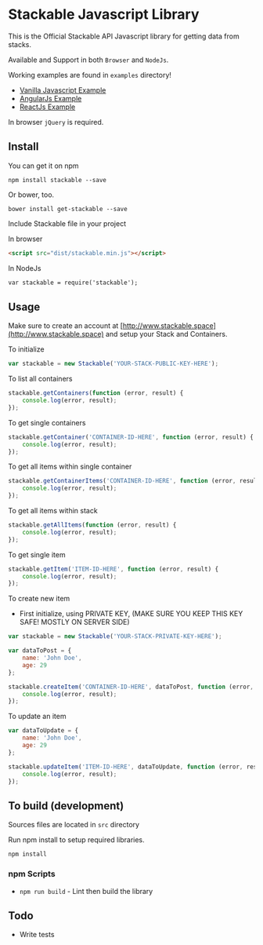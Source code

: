 # Stackable Javascript Library

This is the Official Stackable API Javascript library for getting data from stacks.

Available and Support in both `Browser` and `NodeJs`.

Working examples are found in `examples` directory!

- [Vanilla Javascript Example](examples/index.html)
- [AngularJs Example](examples/index-angular.html)
- [ReactJs Example](examples/index-react.html)

In browser `jQuery` is required.

## Install

You can get it on npm

```
npm install stackable --save
```

Or bower, too.

```
bower install get-stackable --save
```

Include Stackable file in your project

In browser

```html
<script src="dist/stackable.min.js"></script>
```

In NodeJs

```html
var stackable = require('stackable');
```

## Usage

Make sure to create an account at [http://www.stackable.space](http://www.stackable.space) and setup your Stack and Containers.

To initialize

```js
var stackable = new Stackable('YOUR-STACK-PUBLIC-KEY-HERE');
```

To list all containers

```js
stackable.getContainers(function (error, result) {
    console.log(error, result);
});
```

To get single containers

```js
stackable.getContainer('CONTAINER-ID-HERE', function (error, result) {
    console.log(error, result);
});
```

To get all items within single container

```js
stackable.getContainerItems('CONTAINER-ID-HERE', function (error, result) {
    console.log(error, result);
});
```

To get all items within stack

```js
stackable.getAllItems(function (error, result) {
    console.log(error, result);
});
```

To get single item

```js
stackable.getItem('ITEM-ID-HERE', function (error, result) {
    console.log(error, result);
});
```

To create new item

- First initialize, using PRIVATE KEY, (MAKE SURE YOU KEEP THIS KEY SAFE! MOSTLY ON SERVER SIDE)

```js
var stackable = new Stackable('YOUR-STACK-PRIVATE-KEY-HERE');
```

```js
var dataToPost = {
    name: 'John Doe',
    age: 29
};

stackable.createItem('CONTAINER-ID-HERE', dataToPost, function (error, result) {
    console.log(error, result);
});
```

To update an item

```js
var dataToUpdate = {
    name: 'John Doe',
    age: 29
};

stackable.updateItem('ITEM-ID-HERE', dataToUpdate, function (error, result) {
    console.log(error, result);
});
```

## To build (development)

Sources files are located in `src` directory

Run npm install to  setup required libraries.

```
npm install
```

### npm Scripts

- `npm run build` - Lint then build the library

## Todo

- Write tests
